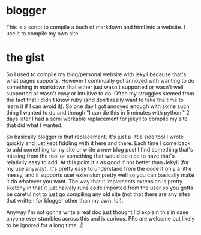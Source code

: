 # blogger
This is a script to compile a buch of markdown and html into a website. I use it to compile my own site.


# the gist

So I used to compile my blog/personal website with jekyll because that's what pages supports. However I continually got annoyed with wanting to do something in markdown that
either just wasn't supported or wasn't well supported or wasn't easy or intuitive to do. Often my struggles stemed from the fact that I didn't know ruby (and don't really want to take
the time to learn it if I can avoid it). So one day I got annoyed enough with some such thing I wanted to do and though "I can do this in 5 minutes with python." 
2 days later I had a semi workable replacement for jekyll to compile my site that did what I wanted.

So basically blogger is that replacement. It's just a little side tool I wrote quickly and just kept fiddling with it here and there. Each time I come back to add something to my site
or write a new blog post I find something that's missing from the tool or something that would be nice to have that's relativily easy to add.
At this point it's as good if not better than Jekyll (for my use anyway).
It's pretty easy to understand from the code if only a little messy, and it supports user extension pretty well so you can basically make it do whatever you want.
The way that it implements extension is pretty sketchy in that it just naively runs code imported from the user so you gotta be careful not to just go compiling any old site
(not that there are any sites that written for blogger other than my own. lol).

Anyway I'm not gonna write a real doc just thought I'd explain this in case anyone ever stumbles across this and is curious. PRs are welcome but likely to be ignored for a long time.
✌
